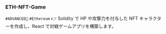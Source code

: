 ### ETH-NFT-Game

`#ADVANCED🐔` `#Ethereum` 👉 Solidity で HP や攻撃力を付与した NFT キャラクターを作成し、React で対戦ゲームアプリを構築します。
